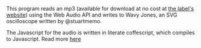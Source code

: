 This program reads an mp3 (available for download at no cost at [the label's website](http://prettylightsmusic.com/music/)) using the Web Audio API and writes to Wavy Jones, an SVG oscilloscope written by @stuartmemo.

The Javascript for the audio is written in literate coffescript, which compiles to Javascript. Read more [here](http://coffeescript.org/)
